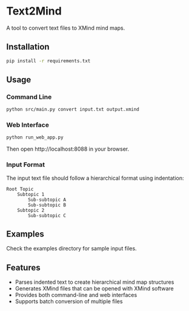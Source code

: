 # Text2Mind

A tool to convert text files to XMind mind maps.

## Installation

```bash
pip install -r requirements.txt
```

## Usage

### Command Line

```bash
python src/main.py convert input.txt output.xmind
```

### Web Interface

```bash
python run_web_app.py
```

Then open http://localhost:8088 in your browser.

### Input Format

The input text file should follow a hierarchical format using indentation:

```
Root Topic
    Subtopic 1
        Sub-subtopic A
        Sub-subtopic B
    Subtopic 2
        Sub-subtopic C
```

## Examples

Check the examples directory for sample input files.

## Features

- Parses indented text to create hierarchical mind map structures
- Generates XMind files that can be opened with XMind software
- Provides both command-line and web interfaces
- Supports batch conversion of multiple files 